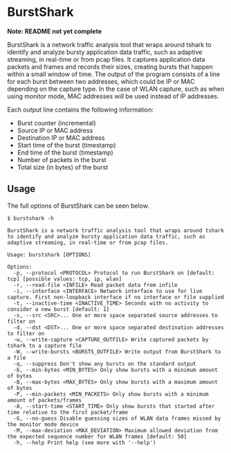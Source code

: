 # BurstShark

**Note: README not yet complete**

BurstShark is a network traffic analysis tool that wraps around tshark to identify and analyze bursty application data traffic, such as adaptive streaming, in real-time or from pcap files. It captures application data packets and frames and records their sizes, creating bursts that happen within a small window of time. The output of the program consists of a line for each burst between two addresses, which could be IP or MAC depending on the capture type. In the case of WLAN capture, such as when using monitor mode, MAC addresses will be used instead of IP addresses.

Each output line contains the following information:

* Burst counter (incremental)
* Source IP or MAC address
* Destination IP or MAC address
* Start time of the burst (timestamp)
* End time of the burst (timestamp)
* Number of packets in the burst
* Total size (in bytes) of the burst

## Usage
The full options of BurstShark can be seen below.

```
$ burstshark -h

BurstShark is a network traffic analysis tool that wraps around tshark to identify and analyze bursty application data traffic, such as adaptive streaming, in real-time or from pcap files.

Usage: burstshark [OPTIONS]

Options:
  -p, --protocol <PROTOCOL> Protocol to run BurstShark on [default: tcp] [possible values: tcp, ip, wlan]
  -r, --read-file <INFILE> Read packet data from infile
  -i, --interface <INTERFACE> Network interface to use for live capture. First non-loopback interface if no interface or file supplied
  -t, --inactive-time <INACTIVE_TIME> Seconds with no activity to consider a new burst [default: 1]
  -s, --src <SRC>... One or more space separated source addresses to filter on
  -d, --dst <DST>... One or more space separated destination addresses to filter on
  -w, --write-capture <CAPTURE_OUTFILE> Write captured packets by tshark to a capture file
  -W, --write-bursts <BURSTS_OUTFILE> Write output from BurstShark to a file
  -q, --suppress Don't show any bursts on the standard output
  -b, --min-bytes <MIN_BYTES> Only show bursts with a minimum amount of bytes
  -B, --max-bytes <MAX_BYTES> Only show bursts with a maximum amount of bytes
  -P, --min-packets <MIN_PACKETS> Only show bursts with a minimum amount of packets/frames
  -A, --start-time <START_TIME> Only show bursts that started after time relative to the first packet/frame
  -G, --no-guess Disable guessing sizes of WLAN data frames missed by the monitor mode device
  -M, --max-deviation <MAX_DEVIATION> Maximum allowed deviation from the expected sequence number for WLAN frames [default: 50]
  -h, --help Print help (see more with '--help')
```
